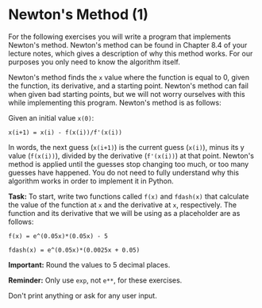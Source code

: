# Newton's Method (1)

For the following exercises you will write a program that implements Newton's method. Newton's method can be found in Chapter 8.4 of your lecture notes, which gives a description of why this method works. For our purposes you only need to know the algorithm itself.

Newton's method finds the `x` value where the function is equal to 0, given the function, its derivative, and a starting point. Newton's method can fail when given bad starting points, but we will not worry ourselves with this while implementing this program. Newton's method is as follows:

Given an initial value `x(0)`:

`x(i+1) = x(i) - f(x(i))/f'(x(i))`

In words, the next guess (`x(i+1)`) is the current guess (`x(i)`), minus its y value (`f(x(i))`), divided by the derivative (`f'(x(i))`) at that point. Newton's method is applied until the guesses stop changing too much, or too many guesses have happened. You do not need to fully understand why this algorithm works in order to implement it in Python.

**Task:** To start, write two functions called `f(x)` and `fdash(x)` that calculate the value of the function at `x` and the derivative at `x`, respectively. The function and its derivative that we will be using as a placeholder are as follows:

`f(x) = e^(0.05x)*(0.05x) - 5`

`fdash(x) = e^(0.05x)*(0.0025x + 0.05)`

**Important:** Round the values to 5 decimal places. 

**Reminder:** Only use `exp`, not `e**`, for these exercises.

Don't print anything or ask for any user input. 

